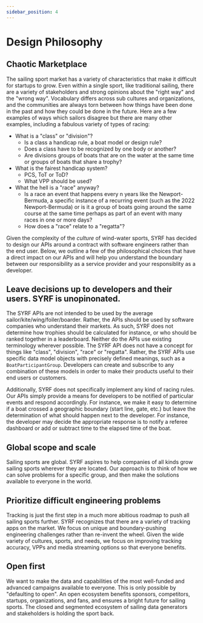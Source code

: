 ```yaml
---
sidebar_position: 4
---
```


# Design Philosophy

<script async defer data-website-id="d9c6bc6c-4456-4d65-ac9a-cd8a579d76e4" src="https://analytics.syrf.io/umami.js"></script>


## Chaotic Marketplace

The sailing sport market has a variety of characteristics that make it difficult for startups to grow.
Even within a single sport, like traditional sailing, there are a variety of stakeholders and strong opinions about the "right way" and the "wrong way".
Vocabulary differs across sub cultures and organizations, and the communities are always torn between how things have been done in the past and how they could be done in the future.
Here are a few examples of ways which sailors disagree but there are many other examples, including a fabulous variety of types of racing:

* What is a "class" or "division"?
    * Is a class a handicap rule, a boat model or design rule?
    * Does a class have to be recognized by one body or another?
    * Are divisions groups of boats that are on the water at the same time or groups of boats that share a trophy?
* What is the fairest handicap system?
    * PCS, ToT or ToD?
    * What VPP should be used?
* What the hell is a "race" anyway? 
    * Is a race an event that happens every n years like the Newport-Bermuda, a specific instance of a recurring event (such as the 2022 Newport-Bermuda) or is it a group of boats going around the same course at the same time perhaps as part of an event with many races in one or more days?
    * How does a "race" relate to a "regatta"?

Given the complexity of the *culture* of wind-water sports, SYRF has decided to design our APIs around a contract with software engineers rather than the end user. 
Below, we outline a few of the philosophical choices that have a direct impact on our APIs and will help you understand the boundary between our responsibility 
as a service provider and your responsiblity as a developer. 

## Leave decisions up to developers and their users. SYRF is unopinonated.

The SYRF APIs are not intended to be used by the average sailor/kite/wing/foiler/boarder. Rather, the APIs should be used by software companies who understand their markets.
As such, SYRF does not determine how trophies should be calculated for instance, or who should be ranked together in a leaderboard. Neither do the APIs use existing terminology wherever possible.
The SYRF API does not have a concept for things like "class", "division", "race" or "regatta". 
Rather, the SYRF APIs use specific data model objects with precisely defined meanings, such as a `BoatParticipantGroup`. Developers can create and subscribe to any combination of these models in order to make their products useful to their end users or customers.

Additionally, SYRF does not specifically implement any kind of racing rules. Our APIs simply provide a means for developers to be notified of particular events and respond accordingly. For instance, we make it easy to determine if a boat crossed a geographic boundary (start line, gate, etc.) but leave the determination of what should happen next to the developer. For instance, the developer may decide the appropriate response is to notify a referee dashboard or add or subtract time to the elapsed time of the boat.


## Global scope and scale

Sailing sports are global. SYRF aspires to help companies of all kinds grow sailing sports wherever they are located. Our approach is to think of how we can solve problems for a specific group, and then make the solutions available to everyone in the world.

## Prioritize difficult engineering problems

Tracking is just the first step in a much more abitious roadmap to push all sailing sports further. 
SYRF recognizes that there are a variety of tracking apps on the market. We focus on unique and boundary-pushing engineering challenges rather than re-invent the wheel. 
Given the wide variety of cultures, sports, and needs, we focus on improving tracking accuracy, VPPs and media streaming options so that everyone benefits.


## Open first

We want to make the data and capabilities of the most well-funded and advanced campaigns available to everyone. This is only possible by "defaulting to open". 
An open ecosystem benefits sponsors, competitors, startups, organizations, and fans, and ensures a bright future for sailing sports.
The closed and segmented ecosystem of sailing data generators and stakeholders is holding the sport back.
